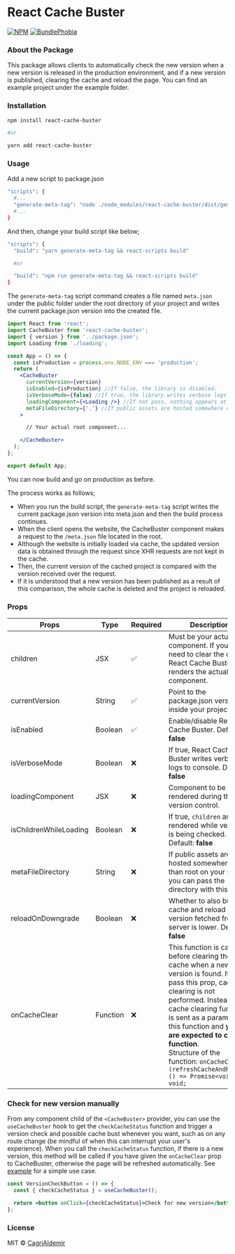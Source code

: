 # React Cache Buster

[![NPM](https://img.shields.io/npm/v/react-cache-buster.svg)](https://www.npmjs.com/package/react-cache-buster)
[![BundlePhobia](https://img.badgesize.io/https:/cdn.jsdelivr.net/npm/react-cache-buster?compression=gzip)](https://bundlephobia.com/package/react-cache-buster)

### About the Package

This package allows clients to automatically check the new version when a new version is released in the production environment, and if a new version is published, clearing the cache and reload the page. You can find an example project under the example folder.

### Installation

```bash
npm install react-cache-buster

#or

yarn add react-cache-buster
```

### Usage

Add a new script to package.json

```bash
"scripts": {
  #...
  "generate-meta-tag": "node ./node_modules/react-cache-buster/dist/generate-meta-tag.js"
  #...
}
```

And then, change your build script like below;

```bash
"scripts": {
  "build": "yarn generate-meta-tag && react-scripts build"

  #or

  "build": "npm run generate-meta-tag && react-scripts build"
}
```

The `generate-meta-tag` script command creates a file named `meta.json` under the public folder under the root directory of your project and writes the current package.json version into the created file.

```jsx
import React from 'react';
import CacheBuster from 'react-cache-buster';
import { version } from '../package.json';
import Loading from './loading';

const App = () => {
  const isProduction = process.env.NODE_ENV === 'production';
  return (
    <CacheBuster
      currentVersion={version}
      isEnabled={isProduction} //If false, the library is disabled.
      isVerboseMode={false} //If true, the library writes verbose logs to console.
      loadingComponent={<Loading />} //If not pass, nothing appears at the time of new version check.
      metaFileDirectory={'.'} //If public assets are hosted somewhere other than root on your server.
    >

      // Your actual root component...

    </CacheBuster>
  );
};

export default App;
```

You can now build and go on production as before.

The process works as follows;

- When you run the build script, the `generate-meta-tag` script writes the current package.json version into meta.json and then the build process continues.
- When the client opens the website, the CacheBuster component makes a request to the `/meta.json` file located in the root.
- Although the website is initially loaded via cache, the updated version data is obtained through the request since XHR requests are not kept in the cache.
- Then, the current version of the cached project is compared with the version received over the request.
- If it is understood that a new version has been published as a result of this comparison, the whole cache is deleted and the project is reloaded.

### Props

| Props             | Type     | Required           | Description                                                                                                                                                                                                                                                                                                                                                              |
| ----------------- | -------- | ------------------ | ------------------------------------------------------------------------------------------------------------------------------------------------------------------------------------------------------------------------------------------------------------------------------------------------------------------------------------------------------------------------ |
| children          | JSX      | :white_check_mark: | Must be your actual root component. If you don't need to clear the cache, React Cache Buster renders the actual component.                                                                                                                                                                                                                                               |
| currentVersion    | String   | :white_check_mark: | Point to the package.json version inside your project.                                                                                                                                                                                                                                                                                                                   |
| isEnabled         | Boolean  | :white_check_mark: | Enable/disable React Cache Buster. Default: **false**                                                                                                                                                                                                                                                                                                                    |
| isVerboseMode     | Boolean  | :x:                | If true, React Cache Buster writes verbose logs to console. Default: **false**                                                                                                                                                                                                                                                                                           |
| loadingComponent  | JSX      | :x:                | Component to be rendered during the new version control.                                                                                                                                                                                                                                                                                                                 |
| isChildrenWhileLoading     | Boolean  | :x:                | If true, `children` are rendered while version is being checked. Default: **false**                                                                                                                                                                                                                                                                                           |
| metaFileDirectory | String   | :x:                | If public assets are hosted somewhere other than root on your server, you can pass the directory with this prop.                                                                                                                                                                                                                                                         |
| reloadOnDowngrade | Boolean  | :x:                | Whether to also bust the cache and reload if the version fetched from the server is lower. Default: **false**                                                                                                                                                                                                                                                            |
| onCacheClear      | Function | :x:                | This function is called before clearing the cache when a new version is found. If you pass this prop, cache clearing is not performed. Instead, the cache clearing function is sent as a parameter to this function and **you are expected to call this function**.<br/>Structure of the function: `onCacheClear: (refreshCacheAndReload: () => Promise<void>) => void;` |

### Check for new version manually

From any component child of the `<CacheBuster>` provider, you can use the `useCacheBuster` hook to get the `checkCacheStatus` function and trigger a version check and possible cache bust whenever you want, such as on any route change (be mindful of when this can interrupt your user's experience). When you call the `checkCacheStatus` function, if there is a new version, this method will be called if you have given the `onCacheClear` prop to CacheBuster, otherwise the page will be refreshed automatically. See [example](example/) for a simple use case.

```jsx
const VersionCheckButton = () => {
  const { checkCacheStatus } = useCacheBuster();

  return <button onClick={checkCacheStatus}>Check for new version</button>;
};
```

### License

MIT © [CagriAldemir](https://github.com/CagriAldemir)
